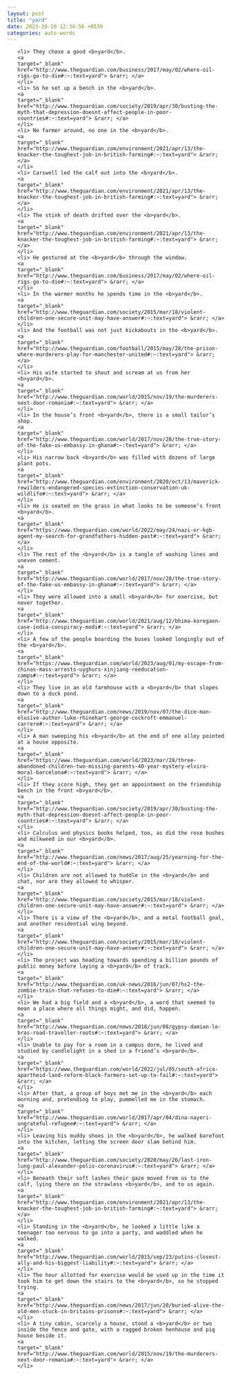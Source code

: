 ```yaml
---
layout: post
title: "yard"
date: 2023-10-10 12:34:56 +0530
categories: auto-words
---
```

<ol>

    <li> They chose a good <b>yard</b>.
    <a 
    target="_blank" 
    href="http://www.theguardian.com/business/2017/may/02/where-oil-rigs-go-to-die#:~:text=yard"> &rarr; </a>
    </li>
    <li> So he set up a bench in the <b>yard</b>.
    <a 
    target="_blank" 
    href="http://www.theguardian.com/society/2019/apr/30/busting-the-myth-that-depression-doesnt-affect-people-in-poor-countries#:~:text=yard"> &rarr; </a>
    </li>
    <li> No farmer around, no one in the <b>yard</b>.
    <a 
    target="_blank" 
    href="http://www.theguardian.com/environment/2021/apr/13/the-knacker-the-toughest-job-in-british-farming#:~:text=yard"> &rarr; </a>
    </li>
    <li> Carswell led the calf out into the <b>yard</b>.
    <a 
    target="_blank" 
    href="http://www.theguardian.com/environment/2021/apr/13/the-knacker-the-toughest-job-in-british-farming#:~:text=yard"> &rarr; </a>
    </li>
    <li> The stink of death drifted over the <b>yard</b>.
    <a 
    target="_blank" 
    href="http://www.theguardian.com/environment/2021/apr/13/the-knacker-the-toughest-job-in-british-farming#:~:text=yard"> &rarr; </a>
    </li>
    <li> He gestured at the <b>yard</b> through the window.
    <a 
    target="_blank" 
    href="http://www.theguardian.com/business/2017/may/02/where-oil-rigs-go-to-die#:~:text=yard"> &rarr; </a>
    </li>
    <li> In the warmer months he spends time in the <b>yard</b>.
    <a 
    target="_blank" 
    href="http://www.theguardian.com/society/2015/mar/18/violent-children-one-secure-unit-may-have-answer#:~:text=yard"> &rarr; </a>
    </li>
    <li> And the football was not just kickabouts in the <b>yard</b>.
    <a 
    target="_blank" 
    href="http://www.theguardian.com/football/2015/may/28/the-prison-where-murderers-play-for-manchester-united#:~:text=yard"> &rarr; </a>
    </li>
    <li> His wife started to shout and scream at us from her <b>yard</b>.
    <a 
    target="_blank" 
    href="http://www.theguardian.com/world/2015/nov/19/the-murderers-next-door-romania#:~:text=yard"> &rarr; </a>
    </li>
    <li> In the house’s front <b>yard</b>, there is a small tailor’s shop.
    <a 
    target="_blank" 
    href="http://www.theguardian.com/world/2017/nov/28/the-true-story-of-the-fake-us-embassy-in-ghana#:~:text=yard"> &rarr; </a>
    </li>
    <li> His narrow back <b>yard</b> was filled with dozens of large plant pots.
    <a 
    target="_blank" 
    href="http://www.theguardian.com/environment/2020/oct/13/maverick-rewilders-endangered-species-extinction-conservation-uk-wildlife#:~:text=yard"> &rarr; </a>
    </li>
    <li> He is seated on the grass in what looks to be someone’s front <b>yard</b>.
    <a 
    target="_blank" 
    href="https://www.theguardian.com/world/2022/may/24/nazi-or-kgb-agent-my-search-for-grandfathers-hidden-past#:~:text=yard"> &rarr; </a>
    </li>
    <li> The rest of the <b>yard</b> is a tangle of washing lines and uneven cement.
    <a 
    target="_blank" 
    href="http://www.theguardian.com/world/2017/nov/28/the-true-story-of-the-fake-us-embassy-in-ghana#:~:text=yard"> &rarr; </a>
    </li>
    <li> They were allowed into a small <b>yard</b> for exercise, but never together.
    <a 
    target="_blank" 
    href="http://www.theguardian.com/world/2021/aug/12/bhima-koregaon-case-india-conspiracy-modi#:~:text=yard"> &rarr; </a>
    </li>
    <li> A few of the people boarding the buses looked longingly out of the <b>yard</b>.
    <a 
    target="_blank" 
    href="https://www.theguardian.com/world/2023/aug/01/my-escape-from-chinas-mass-arrests-uyghurs-xinjiang-reeducation-camps#:~:text=yard"> &rarr; </a>
    </li>
    <li> They live in an old farmhouse with a <b>yard</b> that slopes down to a duck pond.
    <a 
    target="_blank" 
    href="http://www.theguardian.com/news/2019/nov/07/the-dice-man-elusive-author-luke-rhinehart-george-cockroft-emmanuel-carrere#:~:text=yard"> &rarr; </a>
    </li>
    <li> A man sweeping his <b>yard</b> at the end of one alley pointed at a house opposite.
    <a 
    target="_blank" 
    href="https://www.theguardian.com/world/2023/mar/28/three-abandoned-children-two-missing-parents-40-year-mystery-elvira-moral-barcelona#:~:text=yard"> &rarr; </a>
    </li>
    <li> If they score high, they get an appointment on the friendship bench in the front <b>yard</b>.
    <a 
    target="_blank" 
    href="http://www.theguardian.com/society/2019/apr/30/busting-the-myth-that-depression-doesnt-affect-people-in-poor-countries#:~:text=yard"> &rarr; </a>
    </li>
    <li> Calculus and physics books helped, too, as did the rose bushes and milkweed in our <b>yard</b>.
    <a 
    target="_blank" 
    href="http://www.theguardian.com/news/2017/aug/25/yearning-for-the-end-of-the-world#:~:text=yard"> &rarr; </a>
    </li>
    <li> Children are not allowed to huddle in the <b>yard</b> and chat, nor are they allowed to whisper.
    <a 
    target="_blank" 
    href="http://www.theguardian.com/society/2015/mar/18/violent-children-one-secure-unit-may-have-answer#:~:text=yard"> &rarr; </a>
    </li>
    <li> There is a view of the <b>yard</b>, and a metal football goal, and another residential wing beyond.
    <a 
    target="_blank" 
    href="http://www.theguardian.com/society/2015/mar/18/violent-children-one-secure-unit-may-have-answer#:~:text=yard"> &rarr; </a>
    </li>
    <li> The project was heading towards spending a billion pounds of public money before laying a <b>yard</b> of track.
    <a 
    target="_blank" 
    href="http://www.theguardian.com/uk-news/2016/jun/07/hs2-the-zombie-train-that-refuses-to-die#:~:text=yard"> &rarr; </a>
    </li>
    <li> We had a big field and a <b>yard</b>, a word that seemed to mean a place where all things might, and did, happen.
    <a 
    target="_blank" 
    href="http://www.theguardian.com/news/2018/jun/08/gypsy-damian-le-bras-road-traveller-roots#:~:text=yard"> &rarr; </a>
    </li>
    <li> Unable to pay for a room in a campus dorm, he lived and studied by candlelight in a shed in a friend’s <b>yard</b>.
    <a 
    target="_blank" 
    href="https://www.theguardian.com/world/2022/jul/05/south-africa-apartheid-land-reform-black-farmers-set-up-to-fail#:~:text=yard"> &rarr; </a>
    </li>
    <li> After that, a group of boys met me in the <b>yard</b> each morning and, pretending to play, pummelled me in the stomach.
    <a 
    target="_blank" 
    href="http://www.theguardian.com/world/2017/apr/04/dina-nayeri-ungrateful-refugee#:~:text=yard"> &rarr; </a>
    </li>
    <li> Leaving his muddy shoes in the <b>yard</b>, he walked barefoot into the kitchen, letting the screen door slam behind him.
    <a 
    target="_blank" 
    href="http://www.theguardian.com/society/2020/may/26/last-iron-lung-paul-alexander-polio-coronavirus#:~:text=yard"> &rarr; </a>
    </li>
    <li> Beneath their soft lashes their gaze moved from us to the calf, lying there on the strawless <b>yard</b>, and to us again.
    <a 
    target="_blank" 
    href="http://www.theguardian.com/environment/2021/apr/13/the-knacker-the-toughest-job-in-british-farming#:~:text=yard"> &rarr; </a>
    </li>
    <li> Standing in the <b>yard</b>, he looked a little like a teenager too nervous to go into a party, and waddled when he walked.
    <a 
    target="_blank" 
    href="http://www.theguardian.com/world/2015/sep/23/putins-closest-ally-and-his-biggest-liability#:~:text=yard"> &rarr; </a>
    </li>
    <li> The hour allotted for exercise would be used up in the time it took him to get down the stairs to the <b>yard</b>, so he stopped trying.
    <a 
    target="_blank" 
    href="http://www.theguardian.com/news/2017/jun/20/buried-alive-the-old-men-stuck-in-britains-prisons#:~:text=yard"> &rarr; </a>
    </li>
    <li> A tiny cabin, scarcely a house, stood a <b>yard</b> or two inside the fence and gate, with a ragged broken henhouse and pig house beside it.
    <a 
    target="_blank" 
    href="http://www.theguardian.com/world/2015/nov/19/the-murderers-next-door-romania#:~:text=yard"> &rarr; </a>
    </li>